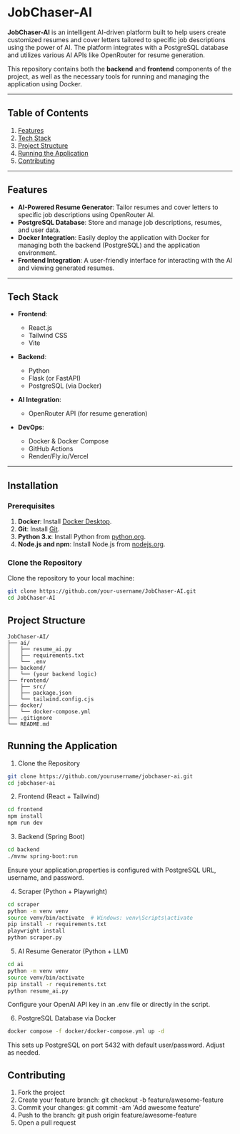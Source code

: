 # JobChaser-AI

**JobChaser-AI** is an intelligent AI-driven platform built to help users create customized resumes and cover letters tailored to specific job descriptions using the power of AI. The platform integrates with a PostgreSQL database and utilizes various AI APIs like OpenRouter for resume generation.

This repository contains both the **backend** and **frontend** components of the project, as well as the necessary tools for running and managing the application using Docker.

---

## Table of Contents

1. [Features](#features)
2. [Tech Stack](#tech-stack)
3. [Project Structure](#project-structure)
4. [Running the Application](#running-the-application)
5. [Contributing](#contributing)

---

## Features

- **AI-Powered Resume Generator**: Tailor resumes and cover letters to specific job descriptions using OpenRouter AI.
- **PostgreSQL Database**: Store and manage job descriptions, resumes, and user data.
- **Docker Integration**: Easily deploy the application with Docker for managing both the backend (PostgreSQL) and the application environment.
- **Frontend Integration**: A user-friendly interface for interacting with the AI and viewing generated resumes.

---

## Tech Stack

- **Frontend**: 
  - React.js
  - Tailwind CSS
  - Vite
  
- **Backend**: 
  - Python
  - Flask (or FastAPI)
  - PostgreSQL (via Docker)
  
- **AI Integration**:
  - OpenRouter API (for resume generation)
  
- **DevOps**:
  - Docker & Docker Compose
  - GitHub Actions
  - Render/Fly.io/Vercel

---

## Installation

### Prerequisites

1. **Docker**: Install [Docker Desktop](https://www.docker.com/products/docker-desktop).
2. **Git**: Install [Git](https://git-scm.com/).
3. **Python 3.x**: Install Python from [python.org](https://www.python.org/downloads/).
4. **Node.js and npm**: Install Node.js from [nodejs.org](https://nodejs.org/).

### Clone the Repository

Clone the repository to your local machine:

```bash
git clone https://github.com/your-username/JobChaser-AI.git
cd JobChaser-AI
```
## Project Structure
```
JobChaser-AI/
├── ai/
│   ├── resume_ai.py
│   ├── requirements.txt
│   └── .env
├── backend/
│   └── (your backend logic)
├── frontend/
│   ├── src/
│   ├── package.json
│   └── tailwind.config.cjs
├── docker/
│   └── docker-compose.yml
├── .gitignore
└── README.md
```

## Running the Application

1. Clone the Repository
```bash
git clone https://github.com/yourusername/jobchaser-ai.git
cd jobchaser-ai
```

2. Frontend (React + Tailwind)
```bash
cd frontend
npm install
npm run dev
```

3. Backend (Spring Boot)
```bash
cd backend
./mvnw spring-boot:run
```
Ensure your application.properties is configured with PostgreSQL URL, username, and password.

4. Scraper (Python + Playwright)
```bash
cd scraper
python -m venv venv
source venv/bin/activate  # Windows: venv\Scripts\activate
pip install -r requirements.txt
playwright install
python scraper.py
```

5. AI Resume Generator (Python + LLM)
```bash
cd ai
python -m venv venv
source venv/bin/activate
pip install -r requirements.txt
python resume_ai.py
```
Configure your OpenAI API key in an .env file or directly in the script.

6. PostgreSQL Database via Docker
```bash
docker compose -f docker/docker-compose.yml up -d
```
This sets up PostgreSQL on port 5432 with default user/password. Adjust as needed.


## Contributing

1. Fork the project
2. Create your feature branch: git checkout -b feature/awesome-feature
3. Commit your changes: git commit -am 'Add awesome feature'
4. Push to the branch: git push origin feature/awesome-feature
5. Open a pull request


